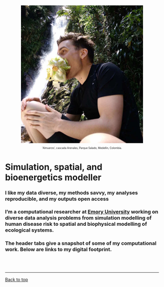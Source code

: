 <a id="top"></a>

<center>
	<img src="img/mm.jpg" width="400" height="450" >
	<p style="font-size:60%">
		'Almuerzo', cascada Arenales, Parque Salado, Medellin, Colombia.
	</p>
</center>  

# Simulation, spatial, and bioenergetics modeller           

### I like my data diverse, my methods savvy, my analyses reproducible, and my outputs open access   

### I’m a computational researcher at [Emory University](https://scholarblogs.emory.edu/civitello/) working on diverse data analysis problems from simulation modelling of human disease risk to spatial and biophysical modelling of ecological systems.  

### The header tabs give a snapshot of some of my computational work. Below are links to my digital footprint.       
  
<br>  
<br>  

******    

[Back to top](#top)